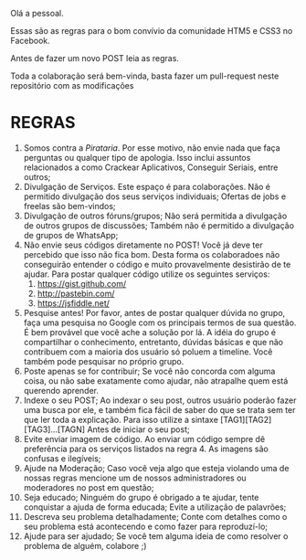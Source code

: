 Olá a pessoal.

Essas são as regras para o bom convívio da comunidade HTM5 e CSS3 no Facebook.

Antes de fazer um novo POST leia as regras.

Toda a colaboração será bem-vinda, basta fazer um pull-request neste repositório com as modificações

# REGRAS

1. Somos contra a *Pirataria*.
	Por esse motivo, não envie nada que faça perguntas ou qualquer tipo de apologia. Isso inclui assuntos relacionados a como Crackear Aplicativos, Conseguir Seriais, entre outros;
2. Divulgação de Serviços.
	Este espaço é para colaborações. Não é permitido divulgação dos seus serviços individuais;
	Ofertas de jobs e freelas são bem-vindos;
3. Divulgação de outros fóruns/grupos;
	Não será permitida a divulgação de outros grupos de discussões;
	Também não é permitido a divulgação de grupos de WhatsApp;
4. Não envie seus códigos diretamente no POST!
	Você já deve ter percebido que isso não fica bom. Desta forma os colaboradoes não conseguirão entender o código e muito provavelmente desistirão de te ajudar.
	Para postar qualquer código utilize os seguintes serviços:
	1. https://gist.github.com/
	2. http://pastebin.com/
	3. https://jsfiddle.net/
5. Pesquise antes!
	Por favor, antes de postar qualquer dúvida no grupo, faça uma pesquisa no Google com os principais termos de sua questão. É bem provável que você ache a solução por lá.
	A idéia do grupo é compartilhar o conhecimento, entretanto, dúvidas básicas e que não contribuem com a maioria dos usuário só poluem a timeline.
	Você também pode pesquisar no próprio grupo.
6. Poste apenas se for contribuir;
	Se você não concorda com alguma coisa, ou não sabe exatamente como ajudar, não atrapalhe quem está querendo aprender.
7. Indexe o seu POST;
	Ao indexar o seu post, outros usuário poderão fazer uma busca por ele, e também fica fácil de saber do que se trata sem ter que ler toda a explicação.
	Para isso utilize a sintaxe [TAG1][TAG2][TAG3]...[TAGN] Antes de iniciar o seu post;
8. Evite enviar imagem de código.
	Ao enviar um código sempre dê preferência para os serviços listados na regra 4. As imagens são confusas e ilegíveis;
9. Ajude na Moderação;
	Caso você veja algo que esteja violando uma de nossas regras mencione um de nossos administradores ou moderadores no post em questão;
10. Seja educado;
	Ninguém do grupo é obrigado a te ajudar, tente conquistar a ajuda de forma educada;
	Evite a utilização de palavrões;
11. Descreva seu problema detalhadamente;
	Conte com detalhes como o seu problema está acontecendo e como fazer para reproduzí-lo;
12. Ajude para ser ajudado;
	Se você tem alguma ideia de como resolver o problema de alguém, colabore ;)
